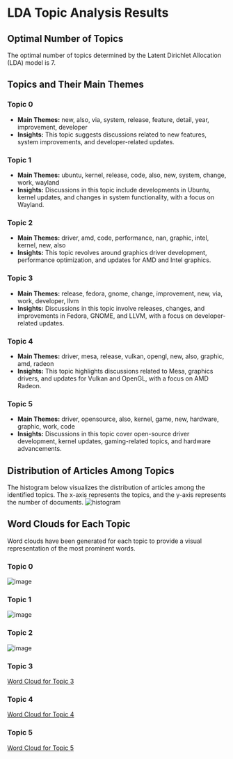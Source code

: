 # LDA Topic Analysis Results

## Optimal Number of Topics
The optimal number of topics determined by the Latent Dirichlet Allocation (LDA) model is 7.

## Topics and Their Main Themes

### Topic 0
- **Main Themes:** new, also, via, system, release, feature, detail, year, improvement, developer
- **Insights:** This topic suggests discussions related to new features, system improvements, and developer-related updates.

### Topic 1
- **Main Themes:** ubuntu, kernel, release, code, also, new, system, change, work, wayland
- **Insights:** Discussions in this topic include developments in Ubuntu, kernel updates, and changes in system functionality, with a focus on Wayland.

### Topic 2
- **Main Themes:** driver, amd, code, performance, nan, graphic, intel, kernel, new, also
- **Insights:** This topic revolves around graphics driver development, performance optimization, and updates for AMD and Intel graphics.

### Topic 3
- **Main Themes:** release, fedora, gnome, change, improvement, new, via, work, developer, llvm
- **Insights:** Discussions in this topic involve releases, changes, and improvements in Fedora, GNOME, and LLVM, with a focus on developer-related updates.

### Topic 4
- **Main Themes:** driver, mesa, release, vulkan, opengl, new, also, graphic, amd, radeon
- **Insights:** This topic highlights discussions related to Mesa, graphics drivers, and updates for Vulkan and OpenGL, with a focus on AMD Radeon.

### Topic 5
- **Main Themes:** driver, opensource, also, kernel, game, new, hardware, graphic, work, code
- **Insights:** Discussions in this topic cover open-source driver development, kernel updates, gaming-related topics, and hardware advancements.

## Distribution of Articles Among Topics
The histogram below visualizes the distribution of articles among the identified topics. The x-axis represents the topics, and the y-axis represents the number of documents.
![histogram](https://github.com/VasudhaMaddi/nlp/assets/88607955/65e04f07-dd6e-485d-b9c3-72b2fcf5d625)


## Word Clouds for Each Topic
Word clouds have been generated for each topic to provide a visual representation of the most prominent words.

### Topic 0
![image](https://github.com/VasudhaMaddi/nlp/assets/88607955/a4be54d8-890e-4f41-be28-35546605976b)

### Topic 1
![image](https://github.com/VasudhaMaddi/nlp/assets/88607955/cbd04ee5-d8f2-47c7-8095-c4ef605f6d14)

### Topic 2
![image](https://github.com/VasudhaMaddi/nlp/assets/88607955/f8dbd8ce-4813-4bfc-b848-b5a636306dcd)

### Topic 3
[Word Cloud for Topic 3](![image](https://github.com/VasudhaMaddi/nlp/assets/88607955/c7bef646-0a51-4df8-960b-00f3d58de774)
)

### Topic 4
[Word Cloud for Topic 4](![image](https://github.com/VasudhaMaddi/nlp/assets/88607955/ef3b530d-1b13-4778-b8e8-392d02422a3e)
)

### Topic 5
[Word Cloud for Topic 5](![image](https://github.com/VasudhaMaddi/nlp/assets/88607955/2ffea7b0-56a3-4bf0-ab60-b2d3c4391c8a)
)
